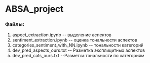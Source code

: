 # ABSA_project
### Файлы:
1) aspect_extraction.ipynb -- выделение аспектов
2) sentiment_extraction.ipynb -- оценка тональности аспектов
3) categories_sentiment_with_NN.ipynb -- тональности категорий
4) dev_pred_aspects_ours.txt -- Разметка эксплицитных аспектов
5) dev_pred_cats_ours.txt --Разметка тональности по категориям 
